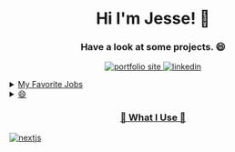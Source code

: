 <h1 align="center">Hi I'm Jesse! 👋</h1> 
<h3 align="center" color="grey">Have a look at some projects. 😄</h3>

<p align="center">
  <a href="https://welkwavestudios.com/">
    <img alt="portfolio site" title="WelkWaveStudios" src="https://img.shields.io/badge/Portfolio-WelkWaveStudios-cyan"/>
     <a href="https://www.linkedin.com/in/jesse-welk-2604301a1/"/>
    <img alt="linkedin" title="linkedin" src="https://img.shields.io/badge/LinkedIn-blue?logo=linkedin"/>
</p>

<details>                            
<summary>My Favorite Jobs</summary>


| Rank |   Skills   |
|-----:|------------|
|     1| Design     |
|     2| UI/UX Dev  |
|     3| Front End  |

</details>

<details>
  <summary>😄</summary>
  <picture align="center">
    <img  alt="Keep on coding" src="https://image.spreadshirtmedia.com/image-server/v1/products/T1459A839PA3861PT28D1017348731W8333H10000/views/1,width=550,height=550,appearanceId=839,backgroundColor=F2F2F2/software-developer-keep-calm-and-keep-coding-sticker.jpg">
  </picture>
</details>

<h3 align="center">🔧 What I Use 🔨</h3>
<p>
  <a href="https://github.com/search?q=user%3AJesseWelk+language%3Anextjs"><img alt="nextjs" src="https://img.shields.io/badge/Next-black?style=for-the-badge&logo=next.js&logoColor=white"
</p>

<!--
**JesseWelk/JesseWelk** is a ✨ _special_ ✨ repository because its `README.md` (this file) appears on your GitHub profile.

Here are some ideas to get you started:

- 🔭 I’m currently working on ...
- 🌱 I’m currently learning ...
- 👯 I’m looking to collaborate on ...
- 🤔 I’m looking for help with ...
- 💬 Ask me about ...
- 📫 How to reach me: ...
-  Pronouns: ...
- ⚡ Fun fact: ...
-->
